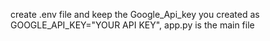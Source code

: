 create .env file and keep the Google_Api_key you created as GOOGLE_API_KEY="YOUR API KEY",
app.py is the main file
